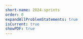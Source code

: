 ```yaml
---
short-name: 2024-sprints
order: 0
expandAllProblemStatements: true
isCurrent: true
showPDF: true
---
```

